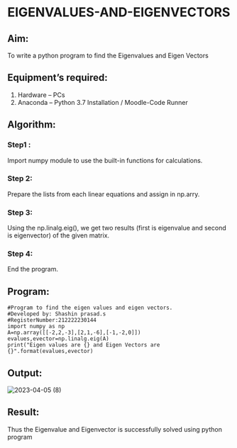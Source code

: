 # EIGENVALUES-AND-EIGENVECTORS
## Aim:
To write a python program to find the Eigenvalues and Eigen Vectors
## Equipment’s required:
1. 	Hardware – PCs
2. 	Anaconda – Python 3.7 Installation / Moodle-Code Runner
## Algorithm:
### Step1 :
Import numpy module to use the built-in functions for calculations.
### Step 2: 
Prepare the lists from each linear equations and assign in np.arry.
### Step 3: 
Using the np.linalg.eig(),  we get two results (first is eigenvalue and second is eigenvector) of the given matrix.
### Step 4: 
End the program.

## Program:
```
#Program to find the eigen values and eigen vectors.
#Developed by: Shashin prasad.s
#RegisterNumber:212222230144
import numpy as np
A=np.array([[-2,2,-3],[2,1,-6],[-1,-2,0]])
evalues,evector=np.linalg.eig(A)
print("Eigen values are {} and Eigen Vectors are {}".format(evalues,evector)
```

## Output:

![2023-04-05 (8)](https://user-images.githubusercontent.com/129143499/230021959-83a3d4e0-12fb-458b-a9a4-0bf68a88b23c.png)



## Result:
Thus the Eigenvalue and Eigenvector is successfully solved using python program

